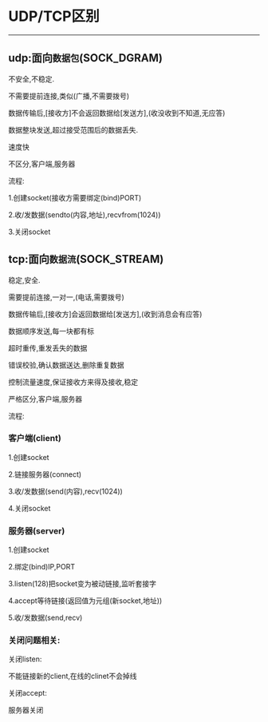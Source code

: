 # UDP/TCP区别 #

----------


## udp:面向`数据包`(SOCK_DGRAM) ##
不安全,不稳定.

不需要提前连接,类似(广播,不需要拨号)

数据传输后,[接收方]不会返回数据给[发送方],(收没收到不知道,无应答)

数据整块发送,超过接受范围后的数据丢失.

速度快

不区分,客户端,服务器

流程:

1.创建socket(接收方需要绑定(bind)PORT)

2.收/发数据(sendto(内容,地址),recvfrom(1024))

3.关闭socket


## tcp:面向`数据流`(SOCK_STREAM) ##

稳定,安全.

需要提前连接,一对一,(电话,需要拨号)

数据传输后,[接收方]会返回数据给[发送方],(收到消息会有应答)

数据顺序发送,每一块都有标 

超时重传,重发丢失的数据

错误校验,确认数据送达,删除重复数据

控制流量速度,保证接收方来得及接收,稳定

严格区分,客户端,服务器

流程:

### 客户端(client) ###

1.创建socket

2.链接服务器(connect)

3.收/发数据(send(内容),recv(1024))

4.关闭socket

### 服务器(server) ###

1.创建socket

2.绑定(bind)IP,PORT

3.listen(128)把socket变为被动链接,监听套接字

4.accept等待链接(返回值为元组(新socket,地址))

5.收/发数据(send,recv)

### 关闭问题相关: ###

关闭listen:

不能链接新的client,在线的clinet不会掉线

关闭accept:

服务器关闭